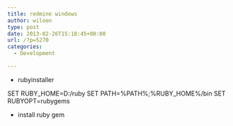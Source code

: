 ```yaml
---
title: redmine windows
author: wiloon
type: post
date: 2013-02-26T15:18:45+00:00
url: /?p=5270
categories:
  - Development

---
```

  * rubyinstaller

SET RUBY_HOME=D:/ruby
    SET PATH=%PATH%;%RUBY_HOME%/bin
    SET RUBYOPT=rubygems


  * install ruby gem